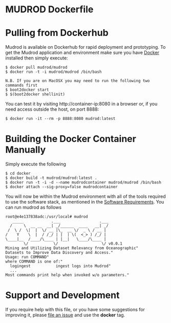 # MUDROD Dockerfile

# Pulling from Dockerhub
Mudrod is available on Dockerhub for rapid deployment and prototyping.
To get the Mudrod application and environment make sure you have [Docker](https://www.docker.com/) installed then simply execute:
```
$ docker pull mudrod/mudrod
$ docker run -t -i mudrod/mudrod /bin/bash

N.B. If you are on MacOSX you may need to run the following two commands first
$ boot2docker start
$ $(boot2docker shellinit)
```
You can test it by visiting http://container-ip:8080 in a browser or, if you need access outside the host, on port 8888:
```
$ docker run -it --rm -p 8888:8080 mudrod:latest
```

# Building the Docker Container Manually
Simply execute the following
```
$ cd docker
$ docker build -t mudrod/mudrod:latest .
$ docker run -t -i -d --name mudrodcontainer mudrod/mudrod /bin/bash
$ docker attach --sig-proxy=false mudrodcontainer
```
You will now be within the Mudrod environment with all of the tools required to use the software stack, as mentioned in the [Software Requirements](https://github.com/mudrod/mudrod#software-requirements).
You can run mudrod as follows
```
root@e4e137838adc:/usr/local# mudrod
   _____            .___                 .___
  /     \  __ __  __| _/______  ____   __| _/
 /  \ /  \|  |  \/ __ |\_  __ \/  _ \ / __ | 
/    Y    \  |  / /_/ | |  | \(  <_> ) /_/ | 
\____|__  /____/\____ | |__|   \____/\____ | 
        \/           \/                   \/ v0.0.1
Mining and Utilizing Dataset Relevancy from Oceanographic"
Datasets to Improve Data Discovery and Access."
Usage: run COMMAND"
where COMMAND is one of:"
  logingest           ingest logs into Mudrod"
  ...
Most commands print help when invoked w/o parameters."
```

# Support and Development
If you require help with this file, or you have some suggestions
for improving it, please [file an issue](https://github.com/mudrod/mudrod/issues)
and use the **docker** tag.
